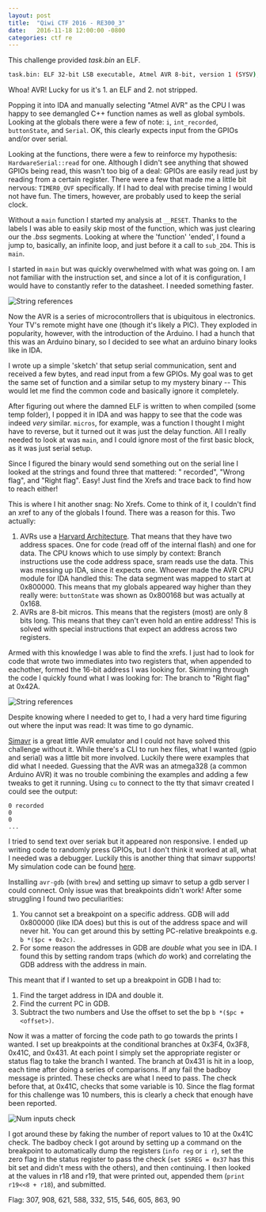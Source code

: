 ```yaml
---
layout: post
title:  "Qiwi CTF 2016 - RE300_3"
date:   2016-11-18 12:00:00 -0800
categories: ctf re
---
```


This challenge provided _task.bin_ an ELF.

```bash
task.bin: ELF 32-bit LSB executable, Atmel AVR 8-bit, version 1 (SYSV), statically linked, not stripped
```

Whoa! AVR! Lucky for us it's 1. an ELF and 2. not stripped.

Popping it into IDA and manually selecting "Atmel AVR" as the CPU I was happy to see demangled C++ function names as well as global symbols. Looking at the globals there were a few of note: `i`, `int_recorded`, `buttonState`, and `Serial`. OK, this clearly expects input from the GPIOs and/or over serial.

Looking at the functions, there were a few to reinforce my hypothesis: `HardwareSerial::read` for one. Although I didn't see anything that showed GPIOs being read, this wasn't too big of a deal: GPIOs are easily read just by reading from a certain register. There were a few that made me a little bit nervous: `TIMER0_OVF` specifically. If I had to deal with precise timing I would not have fun. The timers, however, are probably used to keep the serial clock.

Without a `main` function I started my analysis at `__RESET`. Thanks to the labels I was able to easily skip most of the function, which was just clearing our the _.bss_ segments. Looking at where the 'function' 'ended', I found a jump to, basically, an infinite loop, and just before it a call to `sub_2D4`. This is `main`.

I started in `main` but was quickly overwhelmed with what was going on. I am not familiar with the instruction set, and since a lot of it is configuration, I would have to constantly refer to the datasheet. I needed something faster.

![String references]({{site.url}}/assets/2016-11-18-QiwiCTF-RE300_3-main.png)

Now the AVR is a series of microcontrollers that is ubiquitous in electronics. Your TV's remote might have one (though it's likely a PIC). They exploded in popularity, however, with the introduction of the Arduino. I had a hunch that this was an Arduino binary, so I decided to see what an arduino binary looks like in IDA.

I wrote up a simple 'sketch' that setup serial communication, sent and received a few bytes, and read input from a few GPIOs. My goal was to get the same set of function and a similar setup to my mystery binary -- This would let me find the common code and basically ignore it completely.

After figuring out where the damned ELF is written to when compiled (some temp folder), I popped it in IDA and was happy to see that the code was indeed _very_ similar. `micros`, for example, was a function I thought I might have to reverse, but it turned out it was just the delay function. All I really needed to look at was `main`, and I could ignore most of the first basic block, as it was just serial setup.

Since I figured the binary would send something out on the serial line I looked at the strings and found three that mattered: " recorded", "Wrong flag", and "Right flag". Easy! Just find the Xrefs and trace back to find how to reach either!

This is where I hit another snag: No Xrefs. Come to think of it, I couldn't find an xref to any of the globals I found. There was a reason for this. Two actually:

1. AVRs use a [Harvard Architecture](https://en.wikipedia.org/wiki/Harvard_architecture). That means that they have two address spaces. One for code (read off of the internal flash) and one for data. The CPU knows which to use simply by context: Branch instructions use the code address space, sram reads use the data. This was messing up IDA, since it expects one. Whoever made the AVR CPU module for IDA handled this: The data segment was mapped to start at 0x800000. This means that my globals appeared way higher than they really were: `buttonState` was shown as 0x800168 but was actually at 0x168.
2. AVRs are 8-bit micros. This means that the registers (most) are only 8 bits long. This means that they can't even hold an entire address! This is solved with special instructions that expect an address across two registers.

Armed with this knowledge I was able to find the xrefs. I just had to look for code that wrote two immediates into two registers that, when appended to eachother, formed the 16-bit address I was looking for. Skimming through the code I quickly found what I was looking for: The branch to "Right flag" at 0x42A.

![String references]({{site.url}}/assets/2016-11-18-QiwiCTF-RE300_3-loop.png)

Despite knowing where I needed to get to, I had a very hard time figuring out where the input was read: It was time to go dynamic.

[Simavr](https://github.com/buserror/simavr) is a great little AVR emulator and I could not have solved this challenge without it. While there's a CLI to run hex files, what I wanted (gpio and serial) was a little bit more involved. Luckily there were examples that did what I needed. Guessing that the AVR was an atmega328 (a common Arduino AVR) it was no trouble combining the examples and adding a few tweaks to get it running. Using `cu` to connect to the tty that simavr created I could see the output:

```text
0 recorded
0
0
...
```

I tried to send text over seriak but it appeared non responsive. I ended up writing code to randomly press GPIOs, but I don't think it worked at all, what I needed was a debugger. Luckily this is another thing that simavr supports! My simulation code can be found [here](https://gist.github.com/Grazfather/32d7c90322b48a13c4d6134d25cc8e0a).

Installing `avr-gdb` (with `brew`) and setting up simavr to setup a gdb server I could connect. Only issue was that breakpoints didn't work! After some struggling I found two peculiarities:

1. You cannot set a breakpoint on a specific address. GDB will add 0x800000 (like IDA does) but this is out of the address space and will never hit. You can get around this by setting PC-relative breakpoints e.g. `b *($pc + 0x2c)`.
2. For some reason the addresses in GDB are _double_ what you see in IDA. I found this by setting random traps (which _do_ work) and correlating the GDB address with the address in main.

This meant that if I wanted to set up a breakpoint in GDB I had to:

1. Find the target address in IDA and double it.
2. Find the current PC in GDB.
3. Subtract the two numbers and Use the offset to set the bp `b *($pc + <offset>)`.

Now it was a matter of forcing the code path to go towards the prints I wanted. I set up breakpoints at the conditional branches at 0x3F4, 0x3F8, 0x41C, and 0x431. At each point I simply set the appropriate register or status flag to take the branch I wanted. The branch at 0x431 is hit in a loop, each time after doing a series of comparisons. If any fail the badboy message is printed. These checks are what I need to pass. The check before that, at 0x41C, checks that some variable is 10. Since the flag format for this challenge was 10 numbers, this is clearly a check that enough have been reported.

![Num inputs check]({{site.url}}/assets/2016-11-18-QiwiCTF-RE300_3-countcheck.png)

I got around these by faking the number of report values to 10 at the 0x41C check. The badboy check I got around by setting up a command on the breakpoint to automatically dump the registers (`info reg` or `i r`), set the zero flag in the status register to pass the check (`set $SREG = 0x37` has this bit set and didn't mess with the others), and then `c`ontinuing. I then looked at the values in r18 and r19, that were printed out, appended them (`print r19<<8 + r18`), and submitted.

Flag: 307, 908, 621, 588, 332, 515, 546, 605, 863, 90
